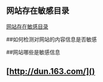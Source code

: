 ## 网站存在敏感目录

[网站存在敏感目录](http://blog.csdn.net/rightfa/article/details/50363617)

##如何检测对网站的内容信息是否敏感

##网站哪些是敏感信息

## [http://dun.163.com/]()